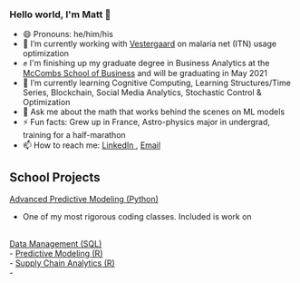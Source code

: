 ### Hello world, I'm Matt 👋

- 😄 Pronouns: he/him/his
- 🔭 I’m currently working with <a href="https://vestergaard.com">Vestergaard</a> on malaria net (ITN) usage optimization
- ✊ I'm finishing up my graduate degree in Business Analytics at the  <a href="https://www.mccombs.utexas.edu/Master-of-Science-in-Business-Analytics/Academics/Curriculum">McCombs School of Business</a> and will be graduating in May 2021
- 🌱 I’m currently learning Cognitive Computing, Learning Structures/Time Series, Blockchain, Social Media Analytics, Stochastic Control & Optimization
- 💬 Ask me about the math that works behind the scenes on ML models
- ⚡ Fun facts: Grew up in France, Astro-physics major in undergrad, training for a half-marathon
- 📫 How to reach me: <a href="linkedin.com/in/matthew-ruffner-data-analytics" class="icon fa-linkedin">
    										<span class="label">LinkedIn</span>
 									    </a> , <a href="matthew.ruffner@utexas.edu" class="icon fa-envelope">
										<span class="label">Email</span>
									</a>

## School Projects

<a href="https://github.com/MattRuffner/UT-Austin-Repository/tree/master/Advanced%20Predictive%20Modeling%20(python)">Advanced Predictive Modeling (Python)</a> <br>
- One of my most rigorous coding classes. Included is work on  
<br>
<a href="https://github.com/MattRuffner/UT-Austin-Repository/tree/master/Data%20Management%20(SQL)">Data Management (SQL)</a>  <br>
-
<a href="https://github.com/MattRuffner/UT-Austin-Repository/tree/master/Predictive%20Modeling%20(R)">Predictive Modeling (R)</a>  <br>
-
<a href="https://github.com/MattRuffner/UT-Austin-Repository/tree/master/Supply%20Chain%20Analytics%20(R)">Supply Chain Analytics (R)</a>  <br>
-
